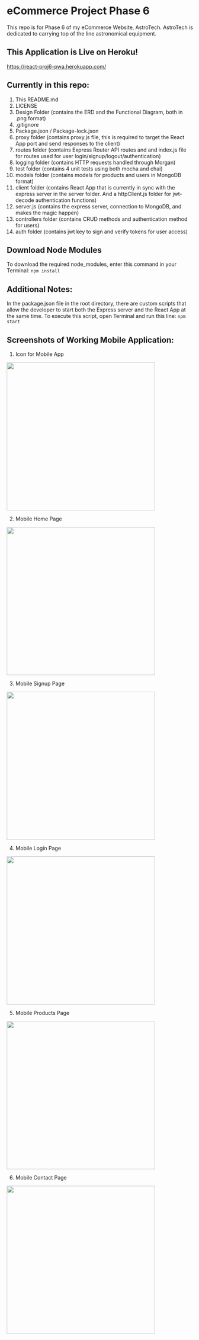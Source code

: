 # eCommerce Project Phase 6
This repo is for Phase 6 of my eCommerce Website, AstroTech.
AstroTech is dedicated to carrying top of the line astronomical equipment.

## This Application is Live on Heroku!
https://react-proj6-pwa.herokuapp.com/

## Currently in this repo:
1. This README.md
1. LICENSE
1. Design Folder (contains the ERD and the Functional Diagram, both in .png format)
1. .gitignore
1. Package.json / Package-lock.json
1. proxy folder (contains proxy.js file, this is required to target the React App port and send responses to the client)
1. routes folder (contains Express Router API routes and and index.js file for routes used for user login/signup/logout/authentication)
1. logging folder (contains HTTP requests handled through Morgan)
1. test folder (contains 4 unit tests using both mocha and chai)
1. models folder (contains models for products and users in MongoDB format)
1. client folder (contains React App that is currently in sync with the express server in the server folder. And a httpClient.js folder for jwt-decode authentication functions)
1. server.js (contains the express server, connection to MongoDB, and makes the magic happen)
1. controllers folder (contains CRUD methods and authentication method for users)
1. auth folder (contains jwt key to sign and verify tokens for user access)

## Download Node Modules
To download the required node_modules, enter this command in your Terminal:
    ```
    npm install
    ```

## Additional Notes:

In the package.json file in the root directory, there are custom scripts that allow the developer to start both the Express server and the React App at the same time. To execute this script, open Terminal and run this line:
    ```
    npm start
    ```

## Screenshots of Working Mobile Application:

1. Icon for Mobile App
<img src="/screenshots/MobileApplicationIcon.png" width="400">

2. Mobile Home Page
<img src="/screenshots/MobileHomePage.png" width="400">

3. Mobile Signup Page
<img src="/screenshots/MobileSignupPage.png" width="400">

4. Mobile Login Page
<img src="/screenshots/MobileLoginPage.png" width="400">

5. Mobile Products Page
<img src="/screenshots/MobileProductsPage.png" width="400">

6. Mobile Contact Page
<img src="/screenshots/MobileContactPage.png" width="400">
